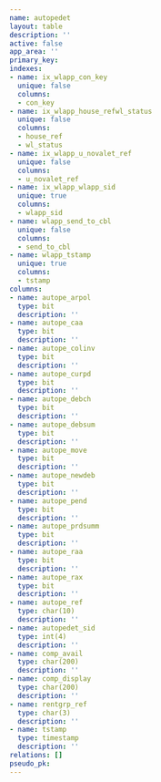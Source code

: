 ```yaml
---
name: autopedet
layout: table
description: ''
active: false
app_area: ''
primary_key: 
indexes:
- name: ix_wlapp_con_key
  unique: false
  columns:
  - con_key
- name: ix_wlapp_house_refwl_status
  unique: false
  columns:
  - house_ref
  - wl_status
- name: ix_wlapp_u_novalet_ref
  unique: false
  columns:
  - u_novalet_ref
- name: ix_wlapp_wlapp_sid
  unique: true
  columns:
  - wlapp_sid
- name: wlapp_send_to_cbl
  unique: false
  columns:
  - send_to_cbl
- name: wlapp_tstamp
  unique: true
  columns:
  - tstamp
columns:
- name: autope_arpol
  type: bit
  description: ''
- name: autope_caa
  type: bit
  description: ''
- name: autope_colinv
  type: bit
  description: ''
- name: autope_curpd
  type: bit
  description: ''
- name: autope_debch
  type: bit
  description: ''
- name: autope_debsum
  type: bit
  description: ''
- name: autope_move
  type: bit
  description: ''
- name: autope_newdeb
  type: bit
  description: ''
- name: autope_pend
  type: bit
  description: ''
- name: autope_prdsumm
  type: bit
  description: ''
- name: autope_raa
  type: bit
  description: ''
- name: autope_rax
  type: bit
  description: ''
- name: autope_ref
  type: char(10)
  description: ''
- name: autopedet_sid
  type: int(4)
  description: ''
- name: comp_avail
  type: char(200)
  description: ''
- name: comp_display
  type: char(200)
  description: ''
- name: rentgrp_ref
  type: char(3)
  description: ''
- name: tstamp
  type: timestamp
  description: ''
relations: []
pseudo_pk: 
---
```


